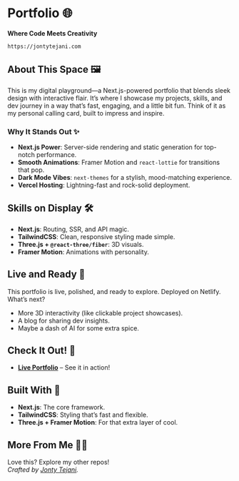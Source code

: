 # Portfolio 🌐  
**Where Code Meets Creativity**  
```bash
https://jontytejani.com
```

## About This Space 🖼️  
This is my digital playground—a Next.js-powered portfolio that blends sleek design with interactive flair. It’s where I showcase my projects, skills, and dev journey in a way that’s fast, engaging, and a little bit fun. Think of it as my personal calling card, built to impress and inspire.

### Why It Stands Out ✨  
- **Next.js Power**: Server-side rendering and static generation for top-notch performance.  
- **Smooth Animations**: Framer Motion and `react-lottie` for transitions that pop.  
- **Dark Mode Vibes**: `next-themes` for a stylish, mood-matching experience.  
- **Vercel Hosting**: Lightning-fast and rock-solid deployment.  

## Skills on Display 🛠️  
- **Next.js**: Routing, SSR, and API magic.  
- **TailwindCSS**: Clean, responsive styling made simple.  
- **Three.js + `@react-three/fiber`**: 3D visuals.  
- **Framer Motion**: Animations with personality.  

## Live and Ready 🌟  
This portfolio is live, polished, and ready to explore. Deployed on Netlify. What’s next?  
- More 3D interactivity (like clickable project showcases).  
- A blog for sharing dev insights.  
- Maybe a dash of AI for some extra spice.  

## Check It Out! 🔗  
- **[Live Portfolio](https://your-portfolio-url.com)** – See it in action!    

## Built With 🧰  
- **Next.js**: The core framework.  
- **TailwindCSS**: Styling that’s fast and flexible.  
- **Three.js + Framer Motion**: For that extra layer of cool.  

## More From Me 🧑‍💻  
Love this? Explore my other repos!  
*Crafted by [Jonty Tejani](https://your-portfolio-url.com).*
